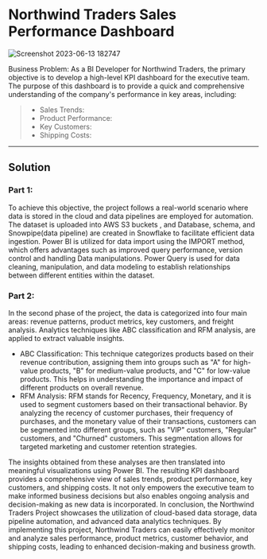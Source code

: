 

# Northwind Traders Sales Performance Dashboard


![Screenshot 2023-06-13 182747](https://github.com/Harsh-2412/Northwind_Traders/assets/110857650/9b39a5c8-2470-49b6-844e-87e5a49090ec)

Business Problem:
As a BI Developer for Northwind Traders, the primary objective is to develop a high-level KPI dashboard for the executive team. The purpose of this dashboard is to provide a quick and comprehensive understanding of the company's performance in key areas, including:
>  * Sales Trends: 
>  * Product Performance:
>  * Key Customers:
>  * Shipping Costs: 
  ----
## **Solution**


### **Part 1:**

To achieve this objective, the project follows a real-world scenario where data is stored in the cloud and data pipelines are employed for automation. The dataset is uploaded into AWS S3 buckets , and Database, schema, and Snowpipe(data pipeline) are created in Snowflake to facilitate efficient data ingestion.
Power BI is utilized for data import using the IMPORT method, which offers advantages such as improved query performance, version control and handling Data manipulations. Power Query is used for data cleaning, manipulation, and data modeling to establish relationships between different entities within the dataset.

### **Part 2:**

In the second phase of the project, the data is categorized into four main areas: revenue patterns, product metrics, key customers, and freight analysis.  Analytics techniques like ABC classification and RFM analysis, are applied to extract valuable insights.

* ABC Classification: This technique categorizes products based on their revenue contribution, assigning them into groups such as "A" for high-value products, "B" for medium-value products, and "C" for low-value products. This helps in understanding the importance and impact of different products on overall revenue.
 * RFM Analysis: RFM stands for Recency, Frequency, Monetary, and it is used to segment customers based on their transactional behavior. By analyzing the recency of customer purchases, their frequency of purchases, and the monetary value of their transactions, customers can be segmented into different groups, such as "VIP" customers, "Regular" customers, and "Churned" customers. This segmentation allows for targeted marketing and customer retention strategies.


The insights obtained from these analyses are then translated into meaningful visualizations using Power BI. The resulting KPI dashboard provides a comprehensive view of sales trends, product performance, key customers, and shipping costs. It not only empowers the executive team to make informed business decisions but also enables ongoing analysis and decision-making as new data is incorporated.
In conclusion, the Northwind Traders Project showcases the utilization of cloud-based data storage, data pipeline automation, and advanced data analytics techniques. By implementing this project, Northwind Traders can easily effectively monitor and analyze sales performance, product metrics, customer behavior, and shipping costs, leading to enhanced decision-making and business growth.
